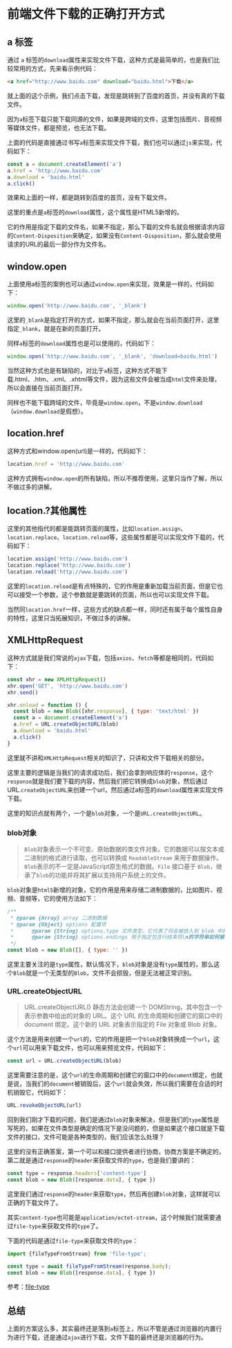 # 前端文件下载的正确打开方式

## a 标签

通过 `a` 标签的`download`属性来实现文件下载，这种方式是最简单的，也是我们比较常用的方式，先来看示例代码：
``` html
<a href="http://www.baidu.com" download="baidu.html">下载</a>
```
就上面的这个示例，我们点击下载，发现是跳转到了百度的首页，并没有真的下载文件。

因为`a`标签下载只能下载同源的文件，如果是跨域的文件，这里包括图片、音视频等媒体文件，都是预览，也无法下载。

上面的代码是直接通过书写`a`标签来实现文件下载，我们也可以通过`js`来实现，代码如下：

``` js
const a = document.createElement('a')
a.href = 'http://www.baidu.com'
a.download = 'baidu.html'
a.click()
```

效果和上面的一样，都是跳转到百度的首页，没有下载文件。

这里的重点是`a`标签的`download`属性，这个属性是HTML5新增的。

它的作用是指定下载的文件名，如果不指定，那么下载的文件名就会根据请求内容的`Content-Disposition`来确定，如果没有`Content-Disposition`，那么就会使用请求的URL的最后一部分作为文件名。

## window.open
上面使用a标签的案例也可以通过`window.open`来实现，效果是一样的，代码如下：
```js
window.open('http://www.baidu.com', '_blank')
```
这里的`_blank`是指定打开的方式，如果不指定，那么就会在当前页面打开，这里指定`_blank`，就是在新的页面打开。

同样`a`标签的`download`属性也是可以使用的，代码如下：
```js
window.open('http://www.baidu.com', '_blank', 'download=baidu.html')
```

当然这种方式也是有缺陷的，对比于`a`标签，这种方式不能下载.html、.htm、.xml、.xhtml等文件，因为这些文件会被当成`html`文件来处理，所以会直接在当前页面打开。

同样也不能下载跨域的文件，毕竟是`window.open`，不是`window.download`（`window.download`是假想）。

## location.href
这种方式和window.open(url)是一样的，代码如下：
```js
location.href = 'http://www.baidu.com'
```
这种方式拥有`window.open`的所有缺陷，所以不推荐使用，这里只当作了解，所以不做过多的讲解。

## location.?其他属性
这里的其他指代的都是能跳转页面的属性，比如`location.assign`、`location.replace`、`location.reload`等，这些属性都是可以实现文件下载的，代码如下：
``` js
location.assign('http://www.baidu.com')
location.replace('http://www.baidu.com')
location.reload('http://www.baidu.com')
```
这里的`location.reload`是有点特殊的，它的作用是重新加载当前页面，但是它也可以接受一个参数，这个参数就是要跳转的页面，所以也可以实现文件下载。

当然同`location.href`一样，这些方式的缺点都一样，同时还有属于每个属性自身的特性，这里只当拓展知识，不做过多的讲解。

## XMLHttpRequest

这种方式就是我们常说的`ajax`下载，包括`axios`、`fetch`等都是相同的，代码如下：
``` js
const xhr = new XMLHttpRequest()
xhr.open('GET', 'http://www.baidu.com')
xhr.send()

xhr.onload = function () {
  const blob = new Blob([xhr.response], { type: 'text/html' })
  const a = document.createElement('a')
  a.href = URL.createObjectURL(blob)
  a.download = 'baidu.html'
  a.click()
}

```
这里就不讲和`XMLHttpRequest`相关的知识了，只讲和文件下载相关的部分。

这里主要的逻辑是当我们的请求成功后，我们会拿到响应体的`response`，这个`response`就是我们要下载的内容，然后我们把它转换成`blob`对象，然后通过URL.`createObjectURL`来创建一个url，然后通过a标签的`download`属性来实现文件下载。

这里的知识点就有两个，一个是`blob`对象，一个是`URL.createObjectURL`。

### blob对象
> `Blob`对象表示一个不可变、原始数据的类文件对象。它的数据可以按文本或二进制的格式进行读取，也可以转换成 `ReadableStream` 来用于数据操作。
`Blob`表示的不一定是JavaScript原生格式的数据。`File` 接口基于 `Blob`，继承了`blob`的功能并将其扩展以支持用户系统上的文件。

`blob`对象是`html5`新增的对象，它的作用是用来存储二进制数据的，比如图片、视频、音频等，它的使用方法如下：

``` js
/**
 * @param {Array} array 二进制数据
 * @param {Object} options 配置项
 *      @param {String} options.type 文件类型，它代表了将会被放入到 blob 中的数组内容的 MIME 类型。
 *      @param {String} options.endings 用于指定包含行结束符\n的字符串如何被写入。默认为transparent，表示不会修改行结束符。还可以指定为native，表示会将\n转换为\r\n。
 */
const blob = new Blob([], { type: '' })
```
这里主要关注的是`type`属性，默认情况下，`blob`对象是没有`type`属性的，那么这个`Blob`就是一个无类型的`Blob`，文件不会损毁，但是无法被正常识别。

### URL.createObjectURL
> URL.createObjectURL() 静态方法会创建一个 DOMString，其中包含一个表示参数中给出的对象的 URL。这个 URL 的生命周期和创建它的窗口中的 document 绑定。这个新的 URL 对象表示指定的 File 对象或 Blob 对象。

这个方法是用来创建一个`url`的，它的作用是把一个`blob`对象转换成一个`url`，这个`url`可以用来下载文件，也可以用来预览文件，代码如下：
``` js
const url = URL.createObjectURL(blob)
```

这里需要注意的是，这个`url`的生命周期和创建它的窗口中的`document`绑定，也就是说，当我们的`document`被销毁后，这个`url`就会失效，所以我们需要在合适的时机销毁它，代码如下：
``` js
URL.revokeObjectURL(url)
```
回到我们刚才下载的问题，我们是通过`blob`对象来解决，但是我们的`type`属性是写死的，如果在文件类型是确定的情况下是没问题的，但是如果这个接口就是下载文件的接口，文件可能是各种类型的，我们应该怎么处理？

这里的没有正确答案，第一个可以和接口提供者进行协商，协商方案是不确定的，第二就是通过`response`的`header`来获取文件的`type`，也是我们要讲的：
``` js
const type = response.headers['content-type']
const blob = new Blob([response.data], { type })
```
这里我们通过`response`的`header`来获取`type`，然后再创建`blob`对象，这样就可以正确的下载文件了。

其实`content-type`也可能是`application/octet-stream`，这个时候我们就需要通过`file-type`来获取文件的`type`了。

下面的代码是通过`file-type`来获取文件的`type`：
``` js
import {fileTypeFromStream} from 'file-type';

const type = await fileTypeFromStream(response.body);
const blob = new Blob([response.data], { type })
```
参考：[file-type](https://github.com/sindresorhus/file-type)


## 总结
上面的方案这么多，其实最终还是落到`a`标签上，所以不管是通过浏览器的内置行为进行下载，还是通过`ajax`进行下载，文件下载的最终还是浏览器的行为。